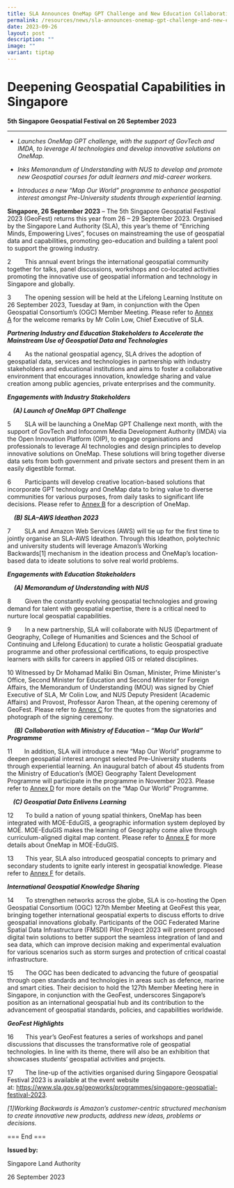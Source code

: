 ```yaml
---
title: SLA Announces OneMap GPT Challenge and New Education Collaborations
permalink: /resources/news/sla-announces-onemap-gpt-challenge-and-new-education-collaborations/
date: 2023-09-26
layout: post
description: ""
image: ""
variant: tiptap
---
```

<h1>Deepening Geospatial Capabilities in Singapore</h1><p><strong>5th Singapore Geospatial Festival on 26 September 2023</strong></p><hr><ul data-tight="true" class="tight"><li><p><em>Launches OneMap GPT challenge, with the support of GovTech and IMDA, to leverage AI technologies and&nbsp;develop innovative solutions on OneMap.</em></p></li><li><p><em>Inks Memorandum of Understanding with NUS to develop and promote new Geospatial courses for adult learners and mid-career workers.</em></p></li><li><p><em>Introduces a new “Map Our World” programme to enhance geospatial interest amongst Pre-University students through experiential learning.</em></p></li></ul><p></p><p><strong>Singapore, 26 September 2023</strong>&nbsp;– The 5th&nbsp;Singapore Geospatial Festival 2023 (GeoFest) returns this year from 26 – 29 September 2023. Organised by the Singapore Land Authority (SLA), this year’s theme of “Enriching Minds, Empowering Lives”, focuses on mainstreaming the use of geospatial data and capabilities, promoting geo-education and building a talent&nbsp;pool to&nbsp;support the growing industry.</p><p>2&nbsp;&nbsp;&nbsp;&nbsp;&nbsp;&nbsp;&nbsp; This annual event brings the international geospatial community together for talks, panel discussions, workshops and co-located activities promoting the innovative use of geospatial information and technology in Singapore and globally.</p><p>3&nbsp;&nbsp;&nbsp;&nbsp;&nbsp;&nbsp;&nbsp;&nbsp;The opening session will be held at the Lifelong Learning Institute on 26 September 2023, Tuesday at 9am, in conjunction with the Open Geospatial Consortium’s (OGC) Member Meeting.&nbsp;Please refer to&nbsp;<a href="https://www.sla.gov.sg/articles/press-releases/2023/sla-announces-onemap-gpt-challenge-and-new-education-collaborations-at-5th-singapore-geospatial-festival-to-deepen-geospatial-capabilities-in-singapore-annexes" rel="noopener noreferrer nofollow" target="">Annex A</a>&nbsp;for the welcome remarks by&nbsp;Mr Colin Low, Chief Executive of SLA.</p><p></p><p><strong><em>Partnering Industry and Education Stakeholders to Accelerate the Mainstream Use of Geospatial Data and Technologies</em></strong></p><p>4&nbsp;&nbsp;&nbsp;&nbsp;&nbsp;&nbsp;&nbsp; As the national geospatial agency, SLA drives the adoption of geospatial data, services and technologies in partnership with industry stakeholders and educational institutions and aims to foster a collaborative environment that encourages innovation, knowledge sharing and value creation among public agencies, private enterprises and the community.</p><p></p><p><strong><em>Engagements with Industry Stakeholders</em></strong></p><p><strong><em>&nbsp;&nbsp; &nbsp;(A) Launch of OneMap GPT Challenge</em></strong></p><p>5&nbsp;&nbsp;&nbsp;&nbsp;&nbsp;&nbsp;&nbsp; SLA will be launching a OneMap GPT Challenge next month, with the support of GovTech and Infocomm Media Development Authority (IMDA) via the Open Innovation Platform (OIP), to engage organisations and professionals to leverage AI technologies and design principles to develop innovative solutions on OneMap.&nbsp;These solutions will bring together diverse data sets from both government and private sectors&nbsp;and present them in an easily digestible format.</p><p>6&nbsp;&nbsp;&nbsp;&nbsp;&nbsp;&nbsp;&nbsp;&nbsp;Participants will develop creative location-based solutions that incorporate GPT technology and OneMap data to bring value to diverse communities for various purposes, from daily tasks to significant life decisions.&nbsp;Please refer to&nbsp;<a href="https://www.sla.gov.sg/articles/press-releases/2023/sla-announces-onemap-gpt-challenge-and-new-education-collaborations-at-5th-singapore-geospatial-festival-to-deepen-geospatial-capabilities-in-singapore-annexes" rel="noopener noreferrer nofollow" target="">Annex B</a>&nbsp;for a description of OneMap.</p><p>&nbsp;&nbsp; <strong><em>&nbsp;(B)&nbsp;SLA–AWS Ideathon 2023</em></strong></p><p>7&nbsp;&nbsp;&nbsp;&nbsp;&nbsp;&nbsp;&nbsp;&nbsp;SLA and Amazon Web Services (AWS) will tie up for the first time to jointly organise an SLA-AWS Ideathon. Through this Ideathon, polytechnic and university students will leverage Amazon’s Working Backwards[1]&nbsp;mechanism in the ideation process and OneMap’s location-based data to ideate solutions to solve real world problems.&nbsp;&nbsp;</p><p></p><p><strong><em>Engagements with Education Stakeholders</em></strong></p><p>&nbsp;&nbsp; <strong><em>&nbsp;(A)&nbsp;Memorandum of Understanding with NUS</em></strong></p><p>8&nbsp;&nbsp;&nbsp;&nbsp;&nbsp;&nbsp;&nbsp; Given the constantly evolving geospatial technologies and growing demand for talent with geospatial expertise, there is a critical need to nurture local geospatial capabilities.</p><p>9 &nbsp;&nbsp;&nbsp;&nbsp;&nbsp;&nbsp; In a new partnership, SLA will collaborate with NUS (Department of Geography, College of Humanities and Sciences and the School of Continuing and Lifelong Education) to curate a holistic Geospatial graduate programme and other professional certifications, to equip prospective learners with skills for careers in applied GIS or related disciplines.</p><p>10       Witnessed by&nbsp;Dr Mohamad Maliki Bin Osman, Minister, Prime Minister's Office, Second Minister for Education and Second Minister for Foreign Affairs, the Memorandum of Understanding (MOU) was signed by Chief Executive of SLA, Mr Colin Low, and&nbsp;NUS Deputy President (Academic Affairs) and Provost, Professor Aaron Thean,&nbsp;at the opening ceremony of GeoFest.&nbsp;Please refer to&nbsp;<a href="https://www.sla.gov.sg/articles/press-releases/2023/sla-announces-onemap-gpt-challenge-and-new-education-collaborations-at-5th-singapore-geospatial-festival-to-deepen-geospatial-capabilities-in-singapore-annexes" rel="noopener noreferrer nofollow" target="">Annex C</a>&nbsp;for the quotes from the signatories and photograph of the signing ceremony.</p><p>&nbsp;&nbsp; &nbsp;<strong><em>(B)</em></strong>&nbsp;<strong><em>Collaboration with Ministry of Education – “Map Our World” Programme</em></strong></p><p>11&nbsp;&nbsp;&nbsp;&nbsp;&nbsp;&nbsp; In addition, SLA will&nbsp;introduce a new “Map Our World” programme to deepen geospatial interest amongst selected Pre-University students through experiential learning. An inaugural batch of about 45 students&nbsp;from the Ministry of Education’s (MOE) Geography Talent Development Programme&nbsp;will participate in the programme in November 2023. Please refer to&nbsp;<a href="https://www.sla.gov.sg/articles/press-releases/2023/sla-announces-onemap-gpt-challenge-and-new-education-collaborations-at-5th-singapore-geospatial-festival-to-deepen-geospatial-capabilities-in-singapore-annexes" rel="noopener noreferrer nofollow" target="">Annex D</a>&nbsp;for more details on the “Map Our World” Programme.</p><p><strong><em>&nbsp;&nbsp; &nbsp;(C)&nbsp;Geospatial Data Enlivens Learning</em></strong></p><p>12&nbsp;&nbsp;&nbsp;&nbsp;&nbsp;&nbsp; To build a nation of young spatial thinkers,&nbsp;OneMap has been integrated with MOE-EduGIS, a geographic information system deployed by MOE. MOE-EduGIS makes the learning of Geography come alive through curriculum-aligned digital map content.&nbsp;Please refer to&nbsp;<a href="https://www.sla.gov.sg/articles/press-releases/2023/sla-announces-onemap-gpt-challenge-and-new-education-collaborations-at-5th-singapore-geospatial-festival-to-deepen-geospatial-capabilities-in-singapore-annexes" rel="noopener noreferrer nofollow" target="">Annex E</a>&nbsp;for more details about OneMap in MOE-EduGIS.</p><p>13&nbsp;&nbsp;&nbsp;&nbsp;&nbsp;&nbsp; This year, SLA also introduced&nbsp;geospatial concepts&nbsp;to primary and secondary students to ignite early interest in geospatial knowledge.&nbsp;Please refer to&nbsp;<a href="https://www.sla.gov.sg/articles/press-releases/2023/sla-announces-onemap-gpt-challenge-and-new-education-collaborations-at-5th-singapore-geospatial-festival-to-deepen-geospatial-capabilities-in-singapore-annexes" rel="noopener noreferrer nofollow" target="">Annex F</a>&nbsp;for details.</p><p></p><p><strong><em>International Geospatial Knowledge Sharing</em></strong></p><p>14&nbsp;&nbsp;&nbsp;&nbsp;&nbsp;&nbsp; To strengthen networks across the globe, SLA is co-hosting the Open Geospatial Consortium (OGC) 127th Member Meeting at GeoFest this year, bringing together international geospatial experts to discuss efforts to drive geospatial innovations globally.&nbsp;Participants of the OGC Federated Marine Spatial Data Infrastructure (FMSDI) Pilot Project 2023 will present proposed digital twin solutions to better support the seamless integration of land and sea data, which can improve decision making and experimental evaluation for various scenarios such as storm surges and protection of critical coastal infrastructure.</p><p>15 &nbsp;&nbsp;&nbsp;&nbsp;&nbsp; The OGC has been dedicated to advancing the future of geospatial through open standards and technologies in areas such as defence, marine and smart cities. Their decision to hold the 127th Member Meeting here in Singapore, in conjunction with the GeoFest, underscores Singapore’s position as an international geospatial hub and its contribution to the advancement of geospatial standards, policies, and capabilities worldwide.</p><p></p><p><strong><em>GeoFest Highlights&nbsp;</em></strong></p><p>16&nbsp;&nbsp;&nbsp;&nbsp;&nbsp;&nbsp; This&nbsp;year’s GeoFest features a series of workshops and panel discussions that discusses the transformative role of geospatial technologies. In line with its theme, there will also be an exhibition that showcases students’ geospatial activities and projects.</p><p>17&nbsp;&nbsp;&nbsp;&nbsp;&nbsp;&nbsp; The line-up of the activities organised during Singapore Geospatial Festival 2023 is available at the event website at:&nbsp;<a href="https://www.sla.gov.sg/articles/press-releases/2023/sla-announces-onemap-gpt-challenge-and-new-education-collaborations-at-5th-singapore-geospatial-festival-to-deepen-geospatial-capabilities-in-singapore-annexes" rel="noopener noreferrer nofollow" target="_blank">https://www.sla.gov.sg/geoworks/programmes/singapore-geospatial-festival-2023</a>.</p><p></p><p><em>[1]Working Backwards is Amazon’s customer-centric structured mechanism to create innovative new products, address new ideas, problems or decisions.</em></p><p></p><p>=== End ===</p><p></p><p><strong>Issued by:</strong></p><p>Singapore Land Authority</p><p>26 September 2023</p><p>&nbsp;</p><p></p>